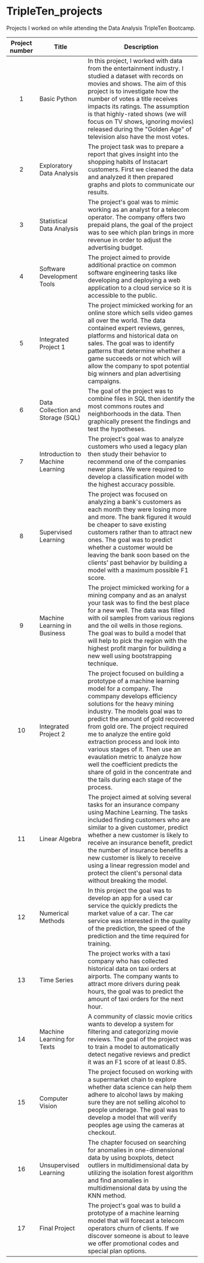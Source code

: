 # TripleTen_projects
Projects I worked on while attending the Data Analysis TripleTen Bootcamp.


| Project number | Title | Description |
| :-----------: | ----------- |----------- |
| 1 | Basic Python | In this project, I worked with data from the entertainment industry. I studied a dataset with records on movies and shows.  The aim of this project is to investigate how the number of votes a title receives impacts its ratings. The assumption is that highly-rated shows (we will focus on TV shows, ignoring movies) released during the "Golden Age" of television also have the most votes. |
| 2 | Exploratory Data Analysis | The project task was to prepare a report that gives insight into the shopping habits of Instacart customers.  First we cleaned the data and analyzed it then prepared graphs and plots to communicate our results. |
| 3 | Statistical Data Analysis | The project's goal was to mimic working as an analyst for a telecom operator.  The company offers two prepaid plans, the goal of the project was to see which plan brings in more revenue in order to adjust the advertising budget. |
| 4 | Software Development Tools | The project aimed to provide additional practice on common software engineering tasks like developing and deploying a web application to a cloud service so it is accessible to the public. |
| 5 | Integrated Project 1 | The project mimicked working for an online store which sells video games all over the world.  The data contained expert reviews, genres, platforms and historical data on sales.  The goal was to identify patterns that determine whether a game succeeds or not which will allow the company to spot potential big winners and plan advertising campaigns. |
| 6 | Data Collection and Storage (SQL) | The goal of the project was to combine files in SQL then identify the most commons routes and neighborhoods in the data.  Then graphically present the findings and test the hypotheses. |
| 7 | Introduction to Machine Learning | The project's goal was to analyze customers who used a legacy plan then study their behavior to recommend one of the companies newer plans.  We were required to develop a classification model with the highest accuracy possible. |
| 8 | Supervised Learning | The project was focused on analyzing a bank's customers as each month they were losing more and more.  The bank figured it would be cheaper to save existing customers rather than to attract new ones.  The goal was to predict whether a customer would be leaving the bank soon based on the clients' past behavior by building a model with a maximum possible F1 score. |
| 9 | Machine Learning in Business | The project mimicked working for a mining company and as an analyst your task was to find the best place for a new well.  The data was filled with oil samples from various regions and the oil wells in those regions.  The goal was to build a model that will help to pick the region with the highest profit margin for building a new well using bootstrapping technique. |
| 10 | Integrated Project 2 | The project focused on building a prototype of a machine learning model for a company.  The commpany develops efficiency solutions for the heavy mining industry.  The models goal was to predict the amount of gold recovered from gold ore.  The project required me to analyze the entire gold extraction process and look into various stages of it.  Then use an evaulation metric to analyze how well the coefficient predicts the share of gold in the concentrate and the tails during each stage of the process. |
| 11 | Linear Algebra | The project aimed at solving several tasks for an insurance company using Machine Learning.  The tasks included finding customers who are similar to a given customer, predict whether a new customer is likely to receive an insurance benefit, predict the number of insurance benefits a new customer is likely to receive using a linear regression model and protect the client's personal data without breaking the model. |
| 12 | Numerical Methods | In this project the goal was to develop an app for a used car service the quickly predicts the market value of a car.  The car service was interested in the quality of the prediction, the speed of the prediction and the time required for training. |
| 13 | Time Series | The project works with a taxi company who has collected historical data on taxi orders at airports.  The company wants to attract more drivers during peak hours, the goal was to predict the amount of taxi orders for the next hour. |
| 14 | Machine Learning for Texts | A community of classic movie critics wants to develop a system for filtering and categorizing movie reviews.  The goal of the project was to train a model to automatically detect negative reviews and predict it was an F1 score of at least 0.85. |
| 15 | Computer Vision | The project focused on working with a supermarket chain to explore whether data science can help them adhere to alcohol laws by making sure they are not selling alcohol to people underage.  The goal was to develop a model that will verify peoples age using the cameras at checkout. |
| 16 | Unsupervised Learning | The chapter focused on searching for anomalies in one-dimensional data by using boxplots, detect outliers in multidimensional data by utilizing the isolation forest algorithm and find anomalies in multidimensional data by using the KNN method. |
| 17 | Final Project | The project's goal was to build a prototype of a machine learning model that will forecast a telecom operators churn of clients.  If we discover someone is about to leave we offer promotional codes and special plan options. |
